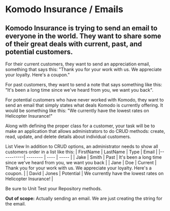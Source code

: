 
# Komodo Insurance / Emails

## Komodo Insurance is trying to send an email to everyone in the world. They want to share some of their great deals with current, past, and potential customers.  

For their current customers, they want to send an appreciation email, something that says this:
"Thank you for your work with us. We appreciate your loyalty. Here's a coupon."

For past customers, they want to send a note that says something like this:
"It's been a long time since we've heard from you, we want you back".

For potential customers who have never worked with Komodo, they want to send an email
that simply states what deals Komodo is currently offering. It would be something like this:
"We currently have the lowest rates on Helicopter Insurance!"

Along with defining the proper class for a customer, your task will be to make 
an application that allows administrators to do CRUD methods: create, read, update, and delete
details about individual customers. 

List View
In addition to CRUD options, an administrator needs to show all customers order in a list like this:
| FirstName | LastName | Type | Email |
|-----------| -------- | ---- | ----- |
| Jake      | Smith    | Past | It's been a long time since we've heard from you, we want you back  |
| Jane     | Doe       | Current | Thank you for your work with us. We appreciate your loyalty. Here's a coupon. |
| David     | Jones       | Potential | We currently have the lowest rates on Helicopter Insurance! |

Be sure to Unit Test your Repository methods.

**Out of scope:** Actually sending an email. We are just creating the string for the email.